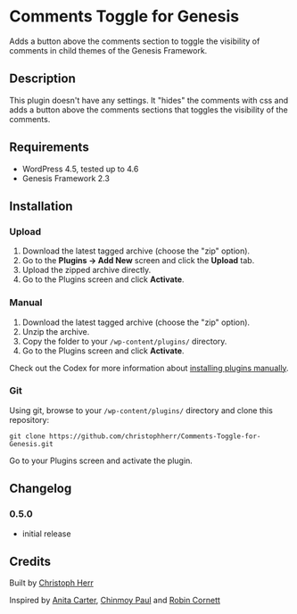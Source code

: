 # Comments Toggle for Genesis
Adds a button above the comments section to toggle the visibility of comments in child themes of the Genesis Framework.

## Description

This plugin doesn't have any settings.
It "hides" the comments with css and adds a button above the comments sections that toggles the visibility of the comments.


## Requirements
* WordPress 4.5, tested up to 4.6
* Genesis Framework 2.3


## Installation

### Upload

1. Download the latest tagged archive (choose the "zip" option).
2. Go to the __Plugins -> Add New__ screen and click the __Upload__ tab.
3. Upload the zipped archive directly.
4. Go to the Plugins screen and click __Activate__.

### Manual

1. Download the latest tagged archive (choose the "zip" option).
2. Unzip the archive.
3. Copy the folder to your `/wp-content/plugins/` directory.
4. Go to the Plugins screen and click __Activate__.

Check out the Codex for more information about [installing plugins manually](http://codex.wordpress.org/Managing_Plugins#Manual_Plugin_Installation).

### Git

Using git, browse to your `/wp-content/plugins/` directory and clone this repository:

`git clone https://github.com/christophherr/Comments-Toggle-for-Genesis.git`

Go to your Plugins screen and activate the plugin.

## Changelog

### 0.5.0
* initial release

## Credits

Built by [Christoph Herr](https://wwww.christophherr.com/)

Inspired by [Anita Carter](http://cre8tivediva.com/), [Chinmoy Paul](http://genesisdeveloper.me) and [Robin Cornett](https://robincornett.com/)
